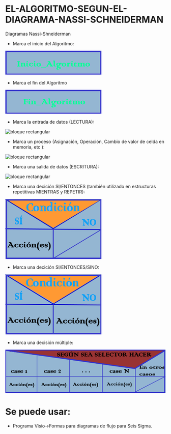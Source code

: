 # EL-ALGORITMO-SEGUN-EL-DIAGRAMA-NASSI-SCHNEIDERMAN
Diagramas Nassi-Shneiderman

* Marca el inicio del Algoritmo:

![bloque rectangular](IMG/Inicio.png)

* Marca el fin del Algoritmo

![bloque rectangular](IMG/Fin.png)


* Marca la entrada de datos (LECTURA):

![bloque rectangular](IMG/Datos_de_entrada.png)


* Marca un proceso (Asignación, Operación, Cambio de valor de celda en memoria, etc ):

![bloque rectangular](IMG/Proceso.png)


* Marca una salida de datos (ESCRITURA):

![bloque rectangular](IMG/Impresion.png)


* Marca una decición SI/ENTONCES (también utilizado en estructuras repetitivas MIENTRAS y REPETIR):

![Diagrama Nassi-Schneiderman si/entonces](IMG/Decision1.png)


* Marca una decición SI/ENTONCES/SINO:

![Diagrama Nassi-Schneiderman si/entonces/sino](IMG/Decision2.png)

* Marca una decisión múltiple:

![Diagrama Nassi-Schneiderman Desición Múltiple](IMG/Decision3.png)


# Se puede usar:

* Programa Visio->Formas para diagramas de flujo para Seis Sigma.

